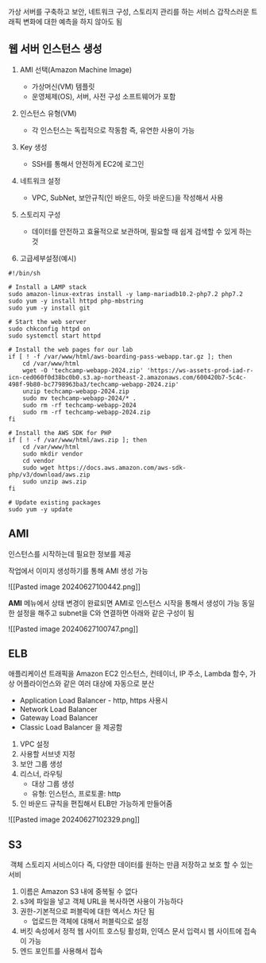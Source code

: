 가상 서버를 구축하고 보안, 네트워크 구성, 스토리지 관리를 하는 서비스 갑작스러운 트래픽 변화에 대한 예측을 하지 않아도 됨

## 웹 서버 인스턴스 생성

1. AMI 선택(Amazon Machine Image)
	- 가상머신(VM) 템플릿
	- 운영체제(OS), 서버, 사전 구성 소프트웨어가 포함

2. 인스턴스 유형(VM)
	- 각 인스턴스는 독립적으로 작동함 즉, 유연한 사용이 가능

3. Key 생성
	- SSH를 통해서 안전하게 EC2에 로그인

4. 네트워크 설정
	- VPC, SubNet, 보안규칙(인 바운드, 아웃 바운드)을 작성해서 사용
	
5. 스토리지 구성
	-  데이터를 안전하고 효율적으로 보관하며, 필요할 때 쉽게 검색할 수 있게 하는 것

7. 고급세부설정(예시)
```
#!/bin/sh
        
# Install a LAMP stack
sudo amazon-linux-extras install -y lamp-mariadb10.2-php7.2 php7.2
sudo yum -y install httpd php-mbstring
sudo yum -y install git
        
# Start the web server
sudo chkconfig httpd on
sudo systemctl start httpd
        
# Install the web pages for our lab
if [ ! -f /var/www/html/aws-boarding-pass-webapp.tar.gz ]; then
    cd /var/www/html
    wget -O 'techcamp-webapp-2024.zip' 'https://ws-assets-prod-iad-r-icn-ced060f0d38bc0b0.s3.ap-northeast-2.amazonaws.com/600420b7-5c4c-498f-9b80-bc7798963ba3/techcamp-webapp-2024.zip'
    unzip techcamp-webapp-2024.zip
    sudo mv techcamp-webapp-2024/* .
    sudo rm -rf techcamp-webapp-2024
    sudo rm -rf techcamp-webapp-2024.zip
fi
        
# Install the AWS SDK for PHP
if [ ! -f /var/www/html/aws.zip ]; then
    cd /var/www/html
    sudo mkdir vendor
    cd vendor
    sudo wget https://docs.aws.amazon.com/aws-sdk-php/v3/download/aws.zip
    sudo unzip aws.zip
fi
        
# Update existing packages
sudo yum -y update
```

## AMI

인스턴스를 시작하는데 필요한 정보를 제공

작업에서 이미지 생성하기를 통해 AMI 생성 가능

![[Pasted image 20240627100442.png]]

**AMI** 메뉴에서 상태 변경이 완료되면 AMI로 인스턴스 시작을 통해서 생성이 가능
동일한 설정을 해주고 subnet을 C와 연결하면 아래와 같은 구성이 됨

![[Pasted image 20240627100747.png]]


## ELB

애플리케이션 트래픽을 Amazon EC2 인스턴스, 컨테이너, IP 주소, Lambda 함수, 가상 어플라이언스와 같은 여러 대상에 자동으로 분산
- Application Load Balancer - http, https 사용시
- Network Load Balancer 
- Gateway Load Balancer
- Classic Load Balancer
을 제공함

1. VPC 설정
2. 사용할 서브넷 지정
3. 보안 그룹 생성
4. 리스너, 라우팅
	- 대상 그룹 생성
	- 유형: 인스턴스, 프로토콜: http
5. 인 바운드 규칙을 편집해서 ELB만 가능하게 만들어줌

![[Pasted image 20240627102329.png]]

##  S3

 객체 스토리지 서비스이다
즉, 다양한 데이터를 원하는 만큼 저장하고 보호 할 수 있는 서비

1. 이름은 Amazon S3 내에 중복될 수 없다
2. s3에 파일을 넣고 객체 URL을 복사하면 사용이 가능하다
3. 권한-기본적으로 퍼블릭에 대한 엑서스 차단 됨
	- 업로드한 객체에 대해서 퍼블릭으로 설정
4. 버킷 속성에서 정적 웹 사이트 호스팅 활성화, 인덱스 문서 입력시 웹 사이트에 접속이 가능
5. 엔드 포인트를 사용해서 접속







